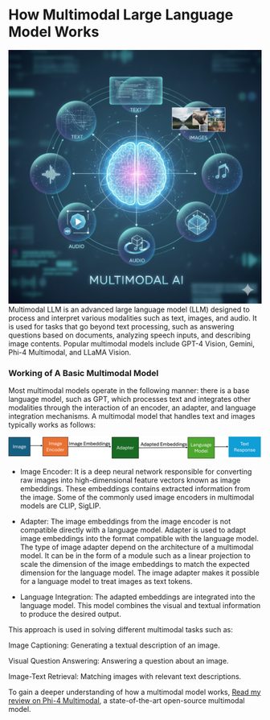 # How Multimodal Large Language Model Works
![multimodalai](images/multimodalai.png)
Multimodal LLM is an advanced large language model (LLM) designed to process and interpret various modalities such as text, images, and audio. It is used for tasks that go beyond text processing, such as answering questions based on documents, analyzing speech inputs, and describing image contents. Popular multimodal models include GPT-4 Vision, Gemini, Phi-4 Multimodal, and LLaMA Vision.

### Working of A Basic Multimodal Model
Most multimodal models operate in the following manner: there is a base language model, such as GPT, which processes text and integrates other modalities through the interaction of an encoder, an adapter, and language integration mechanisms. A multimodal model that handles text and images typically works as follows:

![multimodal](images/Mutimodal.png)

* Image Encoder: It is a deep neural network responsible for converting raw images into high-dimensional feature vectors known as image embeddings. These embeddings contains extracted information from the image. Some of the commonly used image encoders in multimodal models are CLIP, SigLIP.

* Adapter: The image embeddings from the image encoder is not compatible directly with a language model. Adapter is used to adapt image embeddings into the format compatible with the language model. The type of image adapter depend on the architecture of a multimodal model. It can be in the form of a module such as a linear projection to scale the dimension of the image embeddings to match the expected dimension for the language model. The image adapter makes it possible for a language model to treat images as text tokens.

* Language Integration: The adapted embeddings are integrated into the language model. This model combines the visual and textual information to produce the desired output.

This approach is used in solving different multimodal tasks such as:

Image Captioning: Generating a textual description of an image.

Visual Question Answering: Answering a question about an image.

Image-Text Retrieval: Matching images with relevant text descriptions.

To gain a deeper understanding of how a multimodal model works, [Read my review on Phi-4 Multimodal](Phi4-Multimodal.md), a state-of-the-art open-source multimodal model.
